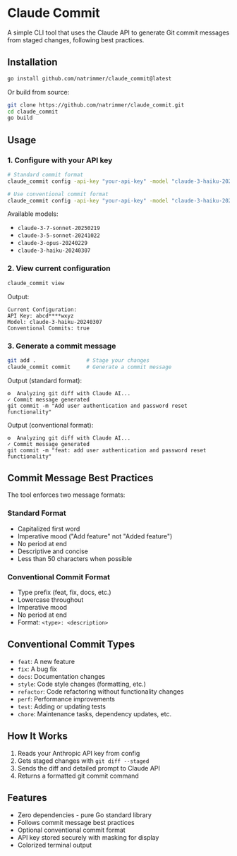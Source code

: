 # Claude Commit

A simple CLI tool that uses the Claude API to generate Git commit messages from staged changes, following best practices.

## Installation

```bash
go install github.com/natrimmer/claude_commit@latest
```

Or build from source:

```bash
git clone https://github.com/natrimmer/claude_commit.git
cd claude_commit
go build
```

## Usage

### 1. Configure with your API key

```bash
# Standard commit format
claude_commit config -api-key "your-api-key" -model "claude-3-haiku-20240307"

# Use conventional commit format
claude_commit config -api-key "your-api-key" -model "claude-3-haiku-20240307" -conventional
```

Available models:
- `claude-3-7-sonnet-20250219`
- `claude-3-5-sonnet-20241022`
- `claude-3-opus-20240229`
- `claude-3-haiku-20240307`

### 2. View current configuration

```bash
claude_commit view
```

Output:
```
Current Configuration:
API Key: abcd****wxyz
Model: claude-3-haiku-20240307
Conventional Commits: true
```

### 3. Generate a commit message

```bash
git add .                # Stage your changes
claude_commit commit     # Generate a commit message
```

Output (standard format):
```
⚙️  Analyzing git diff with Claude AI...
✓ Commit message generated
git commit -m "Add user authentication and password reset functionality"
```

Output (conventional format):
```
⚙️  Analyzing git diff with Claude AI...
✓ Commit message generated
git commit -m "feat: add user authentication and password reset functionality"
```

## Commit Message Best Practices

The tool enforces two message formats:

### Standard Format
- Capitalized first word
- Imperative mood ("Add feature" not "Added feature")
- No period at end
- Descriptive and concise
- Less than 50 characters when possible

### Conventional Commit Format
- Type prefix (feat, fix, docs, etc.)
- Lowercase throughout
- Imperative mood
- No period at end
- Format: `<type>: <description>`

## Conventional Commit Types

- `feat`: A new feature
- `fix`: A bug fix
- `docs`: Documentation changes
- `style`: Code style changes (formatting, etc.)
- `refactor`: Code refactoring without functionality changes
- `perf`: Performance improvements
- `test`: Adding or updating tests
- `chore`: Maintenance tasks, dependency updates, etc.

## How It Works

1. Reads your Anthropic API key from config
2. Gets staged changes with `git diff --staged`
3. Sends the diff and detailed prompt to Claude API
4. Returns a formatted git commit command

## Features

- Zero dependencies - pure Go standard library
- Follows commit message best practices
- Optional conventional commit format
- API key stored securely with masking for display
- Colorized terminal output
